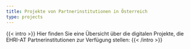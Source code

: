 ```yaml
---
title: Projekte von Partnerinstitutionen in Österreich
type: projects
---
```


{{< intro >}}
Hier finden Sie eine Übersicht über die digitalen Projekte, die EHRI-AT Partnerinstitutionen zur Verfügung stellen:
{{< /intro >}}
